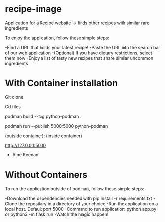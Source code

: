 # recipe-image

Application for a Recipe website -> finds other recipes with similar rare ingredients 


To enjoy the application, follow these simple steps:

-Find a URL that holds your latest recipe!
-Paste the URL into the search bar of our web application
-(Optional) If you have dietary restrictions, select them now
-Enjoy a list of tasty new recipes that share similar uncommon ingredients

# With Container installation

Git clone 

Cd files

podman build --tag python-podman . 

podman run --publish 5000:5000 python-podman

(outside container): (inside container)

http://127.0.0.1:5000

- Aine Keenan

  
# Without Containers

To run the application outside of podman, follow these simple steps:

-Download the dependencies needed with pip install -r requirements.txt
-Clone the repository in a directory of your choice
-Run the application on a local host. Default port 5000
-Command to run application: python app.py or python3 -m flask run
-Watch the magic happen!
